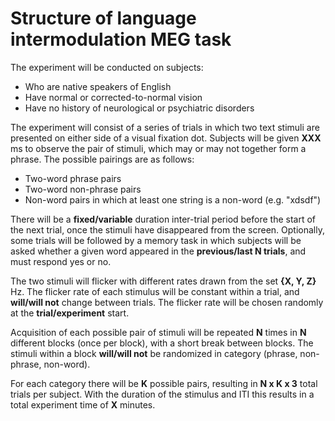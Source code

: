 # Structure of language intermodulation MEG task

The experiment will be conducted on subjects:
 - Who are native speakers of English
 - Have normal or corrected-to-normal vision
 - Have no history of neurological or psychiatric disorders

The experiment will consist of a series of trials in which two text stimuli are presented on either side of a visual fixation dot. Subjects will be given **XXX** ms to observe the pair of stimuli, which may or may not together form a phrase. The possible pairings are as follows:
 - Two-word phrase pairs
 - Two-word non-phrase pairs
 - Non-word pairs in which at least one string is a non-word (e.g. "xdsdf")

There will be a **fixed/variable** duration inter-trial period before the start of the next trial, once the stimuli have disappeared from the screen. Optionally, some trials will be followed by a memory task in which subjects will be asked whether a given word appeared in the **previous/last N trials**, and must respond yes or no.

The two stimuli will flicker with different rates drawn from the set **{X, Y, Z}** Hz. The flicker rate of each stimulus will be constant within a trial, and **will/will not** change between trials. The flicker rate will be chosen randomly at the **trial/experiment** start.

Acquisition of each possible pair of stimuli will be repeated **N** times in **N** different blocks (once per block), with a short break between blocks. The stimuli within a block **will/will not** be randomized in category (phrase, non-phrase, non-word).

For each category there will be **K** possible pairs, resulting in **N x K x 3** total trials per subject. With the duration of the stimulus and ITI this results in a total experiment time of **X** minutes.